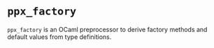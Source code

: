 # `ppx_factory`

`ppx_factory` is an OCaml preprocessor to derive factory methods and default values from type
definitions.
